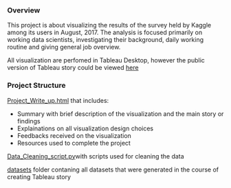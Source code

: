 ### Overview 

This project is about visualizing the results of the survey held by Kaggle among its users in August, 2017.
The analysis is focused primarily on working data scientists, investigating their background, 
daily working routine and giving general job overview. 

All visualization are perfomed in Tableau Desktop, however the public version of Tableau story could be viewed [here](https://public.tableau.com/profile/iulia7719#!/vizhome/DANDFinalProject_KaggleSurvey_complete_v2/KaggleSurvey)

### Project Structure

[Project_Write_up.html](https://github.com/iuliakhomenko/Kaggle_Survey_Results_Visualization/blob/master/Project_Write_up.html) that includes:
 - Summary with brief description of the visualization and the main story or findings
 - Explainations on all visualization design choices
 - Feedbacks received on the visualization
 - Resources used to complete the project 
 
 [Data_Cleaning_script.py](https://github.com/iuliakhomenko/Kaggle_Survey_Results_Visualization/blob/master/Data_Cleaning_script.py)with scripts used for cleaning the data
 
 [datasets](https://github.com/iuliakhomenko/Kaggle_Survey_Results_Visualization/tree/master/datasets) folder contaning all datasets that were generated in the course of creating Tableau story
